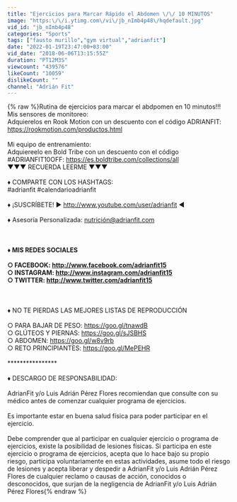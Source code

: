 ```yaml
---
title: "Ejercicios para Marcar Rápido el Abdomen \/\/ 10 MINUTOS"
image: "https:\/\/i.ytimg.com\/vi\/jb_nImb4p48\/hqdefault.jpg"
vid_id: "jb_nImb4p48"
categories: "Sports"
tags: ["fausto murillo","gym virtual","adrianfit"]
date: "2022-01-19T23:47:00+03:00"
vid_date: "2018-06-06T13:15:55Z"
duration: "PT12M3S"
viewcount: "439576"
likeCount: "10059"
dislikeCount: ""
channel: "Adrián Fit"
---
```

{% raw %}Rutina de ejercicios para marcar el abdpomen en 10 minutos!!!<br />Mis sensores de monitoreo:<br />Adquierelos en Rook Motion con un descuento con el código ADRIANFIT: <a rel="nofollow" target="blank" href="https://rookmotion.com/productos.html">https://rookmotion.com/productos.html</a><br /><br />Mi equipo de entrenamiento:<br />Adquiereelo en Bold Tribe con un descuento con el código #ADRIANFIT10OFF: <a rel="nofollow" target="blank" href="https://es.boldtribe.com/collections/all">https://es.boldtribe.com/collections/all</a> <br />▼▼▼ RECUERDA LEERME ▼▼▼<br /><br />♦ COMPARTE CON LOS HASHTAGS:<br />#adrianfit #calendarioadrianfit<br /><br />♦ ¡SUSCRÍBETE!  ► <a rel="nofollow" target="blank" href="http://www.youtube.com/user/adrianfit">http://www.youtube.com/user/adrianfit</a> ◄<br /><br />♦ Asesoría Personalizada: nutrición@adrianfit.com<br /><br />****************<br /><br />♦ MIS REDES SOCIALES<br /><br />○ FACEBOOK: <a rel="nofollow" target="blank" href="http://www.facebook.com/adrianfit15">http://www.facebook.com/adrianfit15</a><br />○ INSTAGRAM: <a rel="nofollow" target="blank" href="http://www.instagram.com/adrianfit15">http://www.instagram.com/adrianfit15</a><br />○ TWITTER: <a rel="nofollow" target="blank" href="http://www.twitter.com/adrianfit15">http://www.twitter.com/adrianfit15</a><br /><br />****************<br /><br />♦ NO TE PIERDAS LAS MEJORES LISTAS DE REPRODUCCIÓN<br /><br />○ PARA BAJAR DE PESO: <a rel="nofollow" target="blank" href="https://goo.gl/tnawdB">https://goo.gl/tnawdB</a><br />○ GLÚTEOS Y PIERNAS: <a rel="nofollow" target="blank" href="https://goo.gl/sJSBHS">https://goo.gl/sJSBHS</a><br />○ ABDOMEN: <a rel="nofollow" target="blank" href="https://goo.gl/w8v9rb">https://goo.gl/w8v9rb</a><br />○ RETO PRINCIPIANTES: <a rel="nofollow" target="blank" href="https://goo.gl/MePEHR">https://goo.gl/MePEHR</a><br /><br />****************<br /><br />♦ DESCARGO DE RESPONSABILIDAD:<br /><br />AdrianFit y/o Luis Adrián Pérez Flores recomiendan que consulte con su médico antes de comenzar cualquier programa de ejercicios.<br /><br />Es importante estar en buena salud física para poder participar en el ejercicio.<br /><br />Debe comprender que al participar en cualquier ejercicio o programa de ejercicios, existe la posibilidad de lesiones físicas. Si participa en este ejercicio o programa de ejercicios, acepta que lo hace bajo su propio riesgo, participa voluntariamente en estas actividades, asume todo el riesgo de lesiones y acepta liberar y despedir a AdrianFit y/o Luis Adrián Pérez Flores de cualquier reclamo o causas de acción, conocidos o desconocidos, que surjan de la negligencia de AdrianFit y/o Luis Adrián Pérez Flores{% endraw %}
